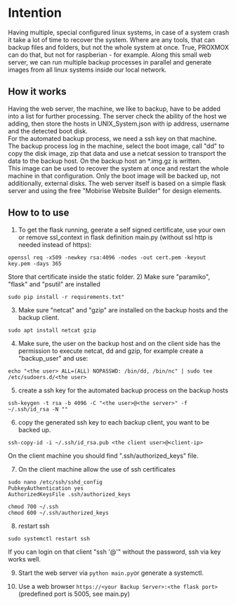 # Intention

Having multiple, special configured linux systems, in case of a system crash it take a lot of time to recover the system. Where are any tools, that can backup files and folders, but not the whole system at once. True, PROXMOX can do that, but not for raspberian - for example. Along this small web server, we can run multiple backup processes in parallel and generate images from all linux systems inside our local network.  

## How it works

Having the web server, the machine, we like to backup, have to be added into a list for further processing. The server check the ability of the host we adding, then store the hosts in UNIX_System.json with ip address, username and the detected boot disk.  
For the automated backup process, we need a ssh key on that machine. The backup process log in the machine, select the boot image, call "dd" to copy the disk image, zip that data and use a netcat session to transport the data to the backup host. On the backup host an *.img.gz is written.  
This image can be used to recover the system at once and restart the whole machine in that configuration.
Only the boot image will be backed up, not additionally, external disks.
The web server itself is based on a simple flask server and using the free "Mobirise Website Builder" for design elements. 


## How to to use

1) To get the flask running, geerate a self signed certificate, use your own or remove ssl_context in flask definition main.py (without ssl http is needed instead of https):
````
openssl req -x509 -newkey rsa:4096 -nodes -out cert.pem -keyout key.pem -days 365
````
Store that certificate inside the static folder.
2) Make sure "paramiko", "flask" and "psutil" are installed
````
sudo pip install -r requirements.txt"
````
3) Make sure "netcat" and "gzip" are installed on the backup hosts and the backup client.
````
sudo apt install netcat gzip
````
4) Make sure, the user on the backup host and on the client side has the permission to execute netcat, dd and gzip, for example create a "backup_user" and use:
````
echo "<the user> ALL=(ALL) NOPASSWD: /bin/dd, /bin/nc" | sudo tee /etc/sudoers.d/<the user>
````
5) create a ssh key for the automated backup process on the backup hosts
````
ssh-keygen -t rsa -b 4096 -C "<the user>@<the server>" -f ~/.ssh/id_rsa -N ""
````
6) copy the generated ssh key to each backup client, you want to be backed up.
````
ssh-copy-id -i ~/.ssh/id_rsa.pub <the client user>@<client-ip>
````
On the client machine you should find ".ssh/authorized_keys" file. 

7) On the client machine allow the use of ssh certificates
````
sudo nano /etc/ssh/sshd_config
PubkeyAuthentication yes
AuthorizedKeysFile .ssh/authorized_keys

chmod 700 ~/.ssh
chmod 600 ~/.ssh/authorized_keys
````
8) restart ssh
````
sudo systemctl restart ssh
````
If you can login on that client "ssh '<the user>@<client ip>'" without the password, ssh via key works well. 

9) Start the web server via ```python main.py```or generate a systemctl. 

10) Use a web browser ```https://<your Backup Server>:<the flask port> ``` (predefined port is 5005, see main.py)

